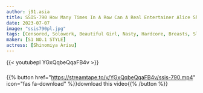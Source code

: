 ```yaml
---
author: j91.asia
title: SSIS-790 How Many Times In A Row Can A Real Entertainer Alice Shinomiya Do It? Orgasm I've Never Seen With Nonstop Super Long SEX
date: 2023-07-07
image: "ssis790pl.jpg"
tags: [Censored, Solowork, Beautiful Girl, Nasty, Hardcore, Breasts, Slender, Risky Mosaic, Kiss]
maker: [S1 NO.1 STYLE]
actress: [Shinomiya Arisu]
---
```



{{< youtubepl YGxQqbeQqaFB4v >}}
###

{{% button href="https://streamtape.to/v/YGxQqbeQqaFB4v/ssis-790.mp4" icon="fas fa-download" %}}download this video{{% /button %}}

